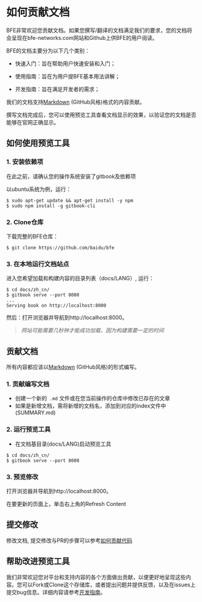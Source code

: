 # 如何贡献文档

BFE非常欢迎您贡献文档。如果您撰写/翻译的文档满足我们的要求，您的文档将会呈现在bfe-networks.com网站和Github上供BFE的用户阅读。

BFE的文档主要分为以下几个类别：

- 快速入门：旨在帮助用户快速安装和入门；

- 使用指南：旨在为用户提BFE基本用法讲解；

- 开发指南：旨在满足开发者的需求；

我们的文档支持[Markdown](https://guides.github.com/features/mastering-markdown/) (GitHub风格)格式的内容贡献。

撰写文档完成后，您可以使用预览工具查看文档显示的效果，以验证您的文档是否能够在官网正确显示。


## 如何使用预览工具

### 1. 安装依赖项

在此之前，请确认您的操作系统安装了gitbook及依赖项

以ubuntu系统为例，运行：

```
$ sudo apt-get update && apt-get install -y npm
$ sudo npm install -g gitbook-cli
```

### 2. Clone仓库

下载完整的BFE仓库：

```
$ git clone https://github.com/baidu/bfe
```

### 3. 在本地运行文档站点

进入您希望加载和构建内容的目录列表（docs/LANG）, 运行：

```
$ cd docs/zh_cn/
$ gitbook serve --port 8000
...
Serving book on http://localhost:8000
```

然后：打开浏览器并导航到http://localhost:8000。

>*网站可能需要几秒钟才能成功加载，因为构建需要一定的时间*


## 贡献文档

所有内容都应该以[Markdown](https://guides.github.com/features/mastering-markdown/) (GitHub风格)的形式编写。


### 1. 贡献编写文档

- 创建一个新的` .md` 文件或在您当前操作的仓库中修改已存在的文章
- 如果是新增文档，需将新增的文档名，添加到对应的index文件中(SUMMARY.md)


### 2. 运行预览工具

- 在文档基目录(docs/LANG)启动预览工具

```
$ cd docs/zh_cn/
$ gitbook serve --port 8000
```

### 3. 预览修改

打开浏览器并导航到http://localhost:8000。

在要更新的页面上，单击右上角的Refresh Content


## 提交修改

修改文档, 提交修改与PR的步骤可以参考[如何贡献代码](../development/local_dev_guide)


## 帮助改进预览工具

我们非常欢迎您对平台和支持内容的各个方面做出贡献，以便更好地呈现这些内容。您可以Fork或Clone这个存储库，或者提出问题并提供反馈，以及在issues上提交bug信息。详细内容请参考[开发指南](../../../README.md)。
